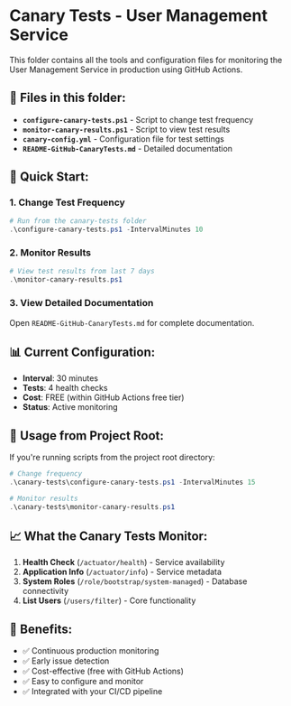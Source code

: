 # Canary Tests - User Management Service

This folder contains all the tools and configuration files for monitoring the User Management Service in production using GitHub Actions.

## 📁 Files in this folder:

- **`configure-canary-tests.ps1`** - Script to change test frequency
- **`monitor-canary-results.ps1`** - Script to view test results
- **`canary-config.yml`** - Configuration file for test settings
- **`README-GitHub-CanaryTests.md`** - Detailed documentation

## 🚀 Quick Start:

### 1. Change Test Frequency
```powershell
# Run from the canary-tests folder
.\configure-canary-tests.ps1 -IntervalMinutes 10
```

### 2. Monitor Results
```powershell
# View test results from last 7 days
.\monitor-canary-results.ps1
```

### 3. View Detailed Documentation
Open `README-GitHub-CanaryTests.md` for complete documentation.

## 📊 Current Configuration:
- **Interval**: 30 minutes
- **Tests**: 4 health checks
- **Cost**: FREE (within GitHub Actions free tier)
- **Status**: Active monitoring

## 🔧 Usage from Project Root:
If you're running scripts from the project root directory:

```powershell
# Change frequency
.\canary-tests\configure-canary-tests.ps1 -IntervalMinutes 15

# Monitor results
.\canary-tests\monitor-canary-results.ps1
```

## 📈 What the Canary Tests Monitor:
1. **Health Check** (`/actuator/health`) - Service availability
2. **Application Info** (`/actuator/info`) - Service metadata
3. **System Roles** (`/role/bootstrap/system-managed`) - Database connectivity
4. **List Users** (`/users/filter`) - Core functionality

## 🎯 Benefits:
- ✅ Continuous production monitoring
- ✅ Early issue detection
- ✅ Cost-effective (free with GitHub Actions)
- ✅ Easy to configure and monitor
- ✅ Integrated with your CI/CD pipeline
